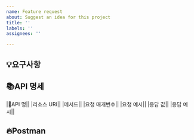 ```yaml
---
name: Feature request
about: Suggest an idea for this project
title: ''
labels: ''
assignees: ''

---
```


## 💡요구사항

## 📚API 명세
|API 명||
|리소스 URI||
|메서드||
|요청 매개변수||
|요청 예시||
|응답 값||
|응답 예시||

## 🔥Postman
